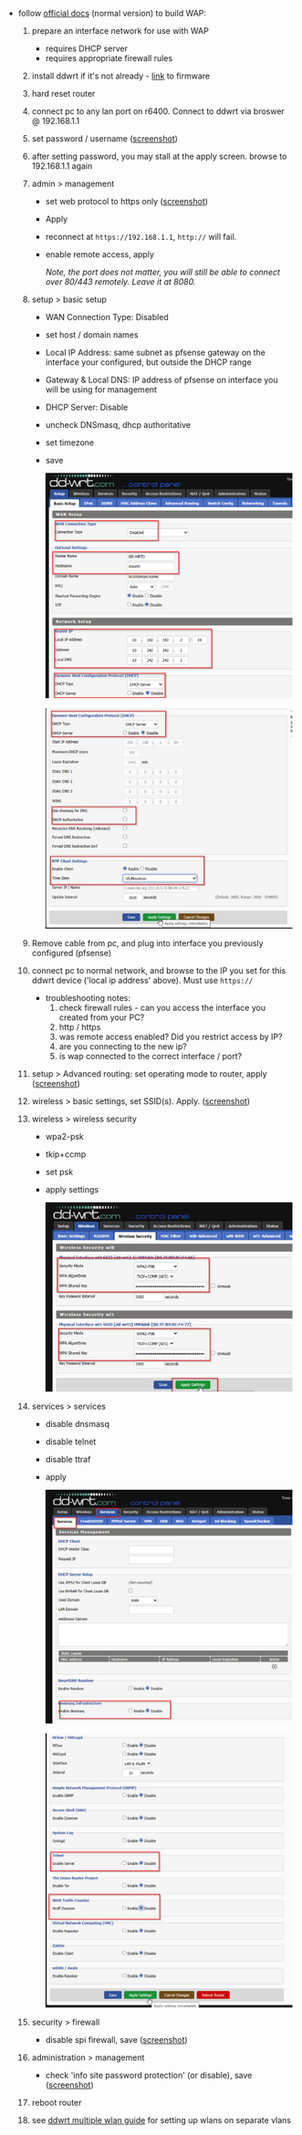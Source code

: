 - follow [official docs](https://wiki.dd-wrt.com/wiki/index.php/Wireless_Access_Point) (normal version) to build WAP:
    1. prepare an interface network for use with WAP
        - requires DHCP server
        - requires appropriate firewall rules
    2. install ddwrt if it's not already - [link](https://ftp.dd-wrt.com/dd-wrtv2/downloads/betas/) to firmware
    3. hard reset router
    4. connect pc to any lan port on r6400. Connect to ddwrt via broswer @ 192.168.1.1 
    5. set password / username ([screenshot](https://github.com/mynah22/Homelab-Guides/raw/main/screenshots/netgearWap11.jpg))
    6. after setting password, you may stall at the apply screen. browse to 192.168.1.1 again
    7. admin > management 
        - set web protocol to https only ([screenshot](https://github.com/mynah22/Homelab-Guides/raw/main/screenshots/netgearWap10.jpg))
        - Apply
        - reconnect at `https://192.168.1.1`, `http://` will fail.
        - enable remote access, apply
  
            *Note, the port does not matter, you will still be able to connect over 80/443 remotely. Leave it at 8080.*
    8. setup > basic setup
       - WAN Connection Type: Disabled
       - set host / domain names
       - Local IP Address: same subnet as pfsense gateway on the interface your configured, but outside the DHCP range
       - Gateway & Local DNS: IP address of pfsense on interface you will be using for management
       - DHCP Server: Disable
       - uncheck DNSmasq, dhcp authoritative
       - set timezone
       - save

            ![](https://github.com/mynah22/Homelab-Guides/raw/main/screenshots/netgearWap9.jpg)

            ![](https://github.com/mynah22/Homelab-Guides/raw/main/screenshots/netgearWap8.jpg)

    9. Remove cable from pc, and plug into interface you previously configured (pfsense)
    10. connect pc to normal network, and browse to the IP you set for this ddwrt device ('local ip address' above). Must use `https://`
        - troubleshooting notes:
          1. check firewall rules - can you access the interface you created from your PC?
          2. http / https
          3. was remote access enabled? Did you restrict access by IP?
          4. are you connecting to the new ip?
          5. is wap connected to the correct interface / port?
    11. setup > Advanced routing: set operating mode to router, apply ([screenshot](https://github.com/mynah22/Homelab-Guides/raw/main/screenshots/netgearWap7.jpg))
    12. wireless > basic settings, set SSID(s). Apply. ([screenshot](https://github.com/mynah22/Homelab-Guides/raw/main/screenshots/netgearWap6.jpg))
    13. wireless > wireless security
        - wpa2-psk
        - tkip+ccmp
        - set psk
        - apply settings

            ![](https://github.com/mynah22/Homelab-Guides/raw/main/screenshots/netgearWap5.jpg)

    14. services > services
        - disable dnsmasq
        - disable telnet
        - disable ttraf
        - apply

            ![](https://github.com/mynah22/Homelab-Guides/raw/main/screenshots/netgearWap4.jpg)

            ![](https://github.com/mynah22/Homelab-Guides/raw/main/screenshots/netgearWap3.jpg)

    15. security > firewall
        - disable spi firewall, save ([screenshot](https://github.com/mynah22/Homelab-Guides/raw/main/screenshots/netgearWap2.jpg))
    16. administration > management
        - check 'info site password protection' (or disable), save ([screenshot](https://github.com/mynah22/Homelab-Guides/raw/main/screenshots/netgearWap1.jpg))
    17. reboot router
    18. see [ddwrt multiple wlan guide](/ddwrtMultipleWlan.md) for setting up wlans on separate vlans
